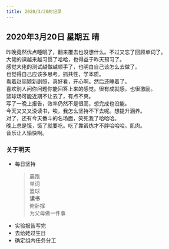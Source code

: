 ```yaml
---
title: 2020/3/20的记录
---
```

## 2020年3月20日 星期五 晴
昨晚竟然优点睡眠了，翻来覆去也没想什么。不过又忘了回顾单词了。  
大佬的课越来越习惯了哈哈，也得益于昨天预习了。  
感觉大佬的测试越做越顺手了，也明白自己该怎么去做了。  
也觉得自己应该多思考，抓共性，学本质。  
看着赵丽颖新剧照，真好看，开心啊。然后还睡着了。  
喜欢别人问你问题你能回答上来的感觉。很有成就感，也很激励。  
篮球场可能近期不让去了，有点不爽。  
写了一晚上报告，效率仍然不是很高，想完成也没能。  
今天又又又没读书，唉，我怎么坚持不下去呢。想提升涵养。  
对了，还有今天番斗的名场面，笑死我了哈哈哈。  
晚上总是饿，饿了就要吃。吃了靠锻炼才不胖哈哈哈。肌肉。  
音乐让人愉快啊。  
### 关于明天
* 每日坚持
    > 晨跑  
	> 单词  
	> 篮球  
	> **读书**  
	> 俯卧撑  
	> 为父母做一件事
* 实验报告写完  
* 去给姥过生日  
* 确定组内任务分工